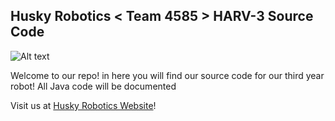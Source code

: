 ## Husky Robotics < Team 4585 > HARV-3 Source Code



![Alt text](http://huskyrobotics.weebly.com/uploads/1/9/0/2/19023651/1400799246.png?raw=true "Husky Robotics - Team 4585 Logo")

Welcome to our repo! in here you will find our source code for our third year robot! All Java code will be documented 

Visit us at [Husky Robotics Website](http://huskyrobotics.weebly.com/)!





